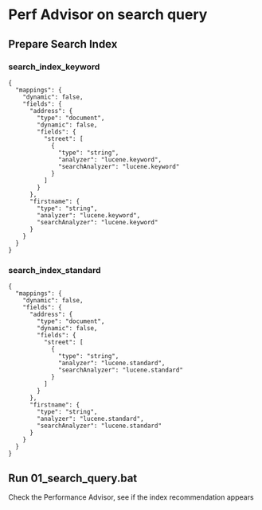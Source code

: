 # Perf Advisor on search query

## Prepare Search Index

### search_index_keyword
```
{
  "mappings": {
    "dynamic": false,
    "fields": {
      "address": {
        "type": "document",
        "dynamic": false,
        "fields": {
          "street": [
            {
              "type": "string",
              "analyzer": "lucene.keyword",
              "searchAnalyzer": "lucene.keyword"
            }
          ]
        }
      },
      "firstname": {
        "type": "string",
        "analyzer": "lucene.keyword",
        "searchAnalyzer": "lucene.keyword"
      }
    }
  }
}
```

### search_index_standard
```
{
  "mappings": {
    "dynamic": false,
    "fields": {
      "address": {
        "type": "document",
        "dynamic": false,
        "fields": {
          "street": [
            {
              "type": "string",
              "analyzer": "lucene.standard",
              "searchAnalyzer": "lucene.standard"
            }
          ]
        }
      },
      "firstname": {
        "type": "string",
        "analyzer": "lucene.standard",
        "searchAnalyzer": "lucene.standard"
      }
    }
  }
}
```

## Run 01_search_query.bat

Check the Performance Advisor, see if the index recommendation appears